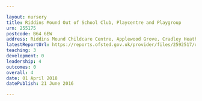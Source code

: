 ```yaml
---

layout: nursery
title: Riddins Mound Out of School Club, Playcentre and Playgroup
urn: 255175
postcode: B64 6EW
address: Riddins Mound Childcare Centre, Applewood Grove, Cradley Heath, West Midlands, B64 6EW
latestReportUrl: https://reports.ofsted.gov.uk/provider/files/2592517/urn/255175.pdf
teaching: 3
development: 0
leadership: 4
outcomes: 0
overall: 4
date: 01 April 2018 
datePublish: 21 June 2016

---
```

